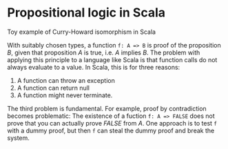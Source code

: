 # Propositional logic in Scala
Toy example of Curry-Howard isomorphism in Scala

With suitably chosen types, a function `f: A => B` is proof of the proposition *B*, given that proposition *A* is true, i.e. *A* implies *B*.
The problem with applying this principle to a language like Scala is that function calls do not always evaluate to a value. In Scala, this is for three reasons:
1. A function can throw an exception
2. A function can return null
3. A function might never terminate.

The third problem is fundamental. For example, proof by contradiction becomes problematic: The existence of a fuction `f: A => FALSE` does not prove that you can actually prove *FALSE* from *A*. One approach is to test `f` with a dummy proof, but then `f` can steal the dummy proof and break the system.
